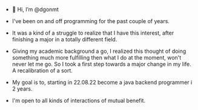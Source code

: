 - 👋 Hi, I’m @dgonmt

- I've been on and off programming for the past couple of years. 
- It was a kind of a struggle to realize that I have this interest, after finishing a major in a totally different field.
- Giving my academic background a go, I realized this thought of doing something much more fulfilling then what I do at the moment,
  won't never let me go. So I took a first step towards a major change in my life. A recalibration of a sort.
- My goal is to, starting in 22.08.22 become a java backend programmer i 2 years.

- I'm open to all kinds of interactions of mutual benefit.

<!---
dgonmt/dgonmt is a ✨ special ✨ repository because its `README.md` (this file) appears on your GitHub profile.
You can click the Preview link to take a look at your changes.
--->

